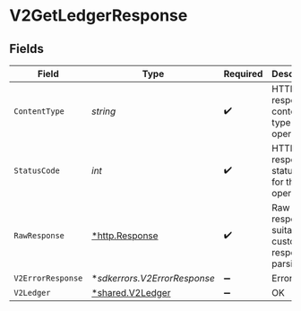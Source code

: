 # V2GetLedgerResponse


## Fields

| Field                                                      | Type                                                       | Required                                                   | Description                                                |
| ---------------------------------------------------------- | ---------------------------------------------------------- | ---------------------------------------------------------- | ---------------------------------------------------------- |
| `ContentType`                                              | *string*                                                   | :heavy_check_mark:                                         | HTTP response content type for this operation              |
| `StatusCode`                                               | *int*                                                      | :heavy_check_mark:                                         | HTTP response status code for this operation               |
| `RawResponse`                                              | [*http.Response](https://pkg.go.dev/net/http#Response)     | :heavy_check_mark:                                         | Raw HTTP response; suitable for custom response parsing    |
| `V2ErrorResponse`                                          | **sdkerrors.V2ErrorResponse*                               | :heavy_minus_sign:                                         | Error                                                      |
| `V2Ledger`                                                 | [*shared.V2Ledger](../../../pkg/models/shared/v2ledger.md) | :heavy_minus_sign:                                         | OK                                                         |